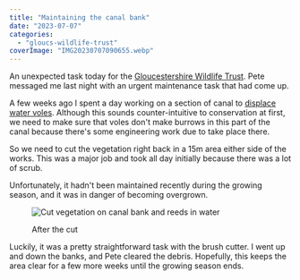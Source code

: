 ```yaml
---
title: "Maintaining the canal bank"
date: "2023-07-07"
categories: 
  - "gloucs-wildlife-trust"
coverImage: "IMG20230707090655.webp"
---
```


An unexpected task today for the [Gloucestershire Wildlife Trust](https://www.gloucestershirewildlifetrust.co.uk/volunteer). Pete messaged me last night with an urgent maintenance task that had come up.

A few weeks ago I spent a day working on a section of canal to [displace water voles](https://diary.uncountable.uk/2023/03/displacing-the-voles/). Although this sounds counter-intuitive to conservation at first, we need to make sure that voles don't make burrows in this part of the canal because there's some engineering work due to take place there.

So we need to cut the vegetation right back in a 15m area either side of the works. This was a major job and took all day initially because there was a lot of scrub.

Unfortunately, it hadn't been maintained recently during the growing season, and it was in danger of becoming overgrown.

<figure>

![Cut vegetation on canal bank and reeds in water](images/IMG20230707102840-1024x768.webp)

<figcaption>

After the cut

</figcaption>

</figure>

Luckily, it was a pretty straightforward task with the brush cutter. I went up and down the banks, and Pete cleared the debris. Hopefully, this keeps the area clear for a few more weeks until the growing season ends.
